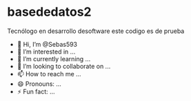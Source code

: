# basededatos2
Tecnólogo en desarrollo desoftware este codigo es de prueba
- 👋 Hi, I’m @Sebas593
- 👀 I’m interested in ...
- 🌱 I’m currently learning ...
- 💞️ I’m looking to collaborate on ...
- 📫 How to reach me ...
- 😄 Pronouns: ...
- ⚡ Fun fact: ...
